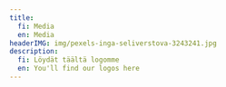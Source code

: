 ```yaml
---
title:
  fi: Media
  en: Media
headerIMG: img/pexels-inga-seliverstova-3243241.jpg
description:
  fi: Löydät täältä logomme
  en: You'll find our logos here
---
```

